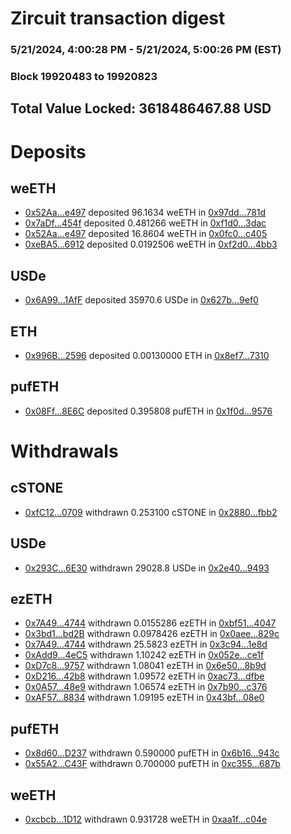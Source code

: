 # Zircuit transaction digest
### 5/21/2024, 4:00:28 PM - 5/21/2024, 5:00:26 PM (EST)
### Block 19920483 to 19920823

## Total Value Locked: 3618486467.88 USD

# Deposits
## weETH
- [0x52Aa...e497](https://etherscan.io/address/0x52Aa899454998Be5b000Ad077a46Bbe360F4e497) deposited 96.1634 weETH in [0x97dd...781d](https://etherscan.io/tx/0x52Aa899454998Be5b000Ad077a46Bbe360F4e497)
- [0x7aDf...454f](https://etherscan.io/address/0x7aDffBDd66521567acDf988C320Cb53F358D454f) deposited 0.481266 weETH in [0xf1d0...3dac](https://etherscan.io/tx/0x7aDffBDd66521567acDf988C320Cb53F358D454f)
- [0x52Aa...e497](https://etherscan.io/address/0x52Aa899454998Be5b000Ad077a46Bbe360F4e497) deposited 16.8604 weETH in [0x0fc0...c405](https://etherscan.io/tx/0x52Aa899454998Be5b000Ad077a46Bbe360F4e497)
- [0xeBA5...6912](https://etherscan.io/address/0xeBA5DEf92e1a8d828540d90eBC1cE8b579026912) deposited 0.0192506 weETH in [0xf2d0...4bb3](https://etherscan.io/tx/0xeBA5DEf92e1a8d828540d90eBC1cE8b579026912)
## USDe
- [0x6A99...1AfF](https://etherscan.io/address/0x6A99DaDC216A83AdB0191C264A1774e82fD31AfF) deposited 35970.6 USDe in [0x627b...9ef0](https://etherscan.io/tx/0x6A99DaDC216A83AdB0191C264A1774e82fD31AfF)
## ETH
- [0x996B...2596](https://etherscan.io/address/0x996Bb24A90BBeFa67aC0c61403242Bc553d12596) deposited 0.00130000 ETH in [0x8ef7...7310](https://etherscan.io/tx/0x996Bb24A90BBeFa67aC0c61403242Bc553d12596)
## pufETH
- [0x08Ff...8E6C](https://etherscan.io/address/0x08FfF0793DE4AEd30850D2C4D9a3880d1B7D8E6C) deposited 0.395808 pufETH in [0x1f0d...9576](https://etherscan.io/tx/0x08FfF0793DE4AEd30850D2C4D9a3880d1B7D8E6C)
# Withdrawals
## cSTONE
- [0xfC12...0709](https://etherscan.io/address/0xfC12989aa8Ea0769Df65478dD4ebbD543EdB0709) withdrawn 0.253100 cSTONE in [0x2880...fbb2](https://etherscan.io/tx/0xfC12989aa8Ea0769Df65478dD4ebbD543EdB0709)
## USDe
- [0x293C...6E30](https://etherscan.io/address/0x293C6937D8D82e05B01335F7B33FBA0c8e256E30) withdrawn 29028.8 USDe in [0x2e40...9493](https://etherscan.io/tx/0x293C6937D8D82e05B01335F7B33FBA0c8e256E30)
## ezETH
- [0x7A49...4744](https://etherscan.io/address/0x7A493Be5c2ce014cD049Bf178a1ac0Db1B434744) withdrawn 0.0155286 ezETH in [0xbf51...4047](https://etherscan.io/tx/0x7A493Be5c2ce014cD049Bf178a1ac0Db1B434744)
- [0x3bd1...bd2B](https://etherscan.io/address/0x3bd1848aA08F2FB725172d9f6aA738aDF22Bbd2B) withdrawn 0.0978426 ezETH in [0x0aee...829c](https://etherscan.io/tx/0x3bd1848aA08F2FB725172d9f6aA738aDF22Bbd2B)
- [0x7A49...4744](https://etherscan.io/address/0x7A493Be5c2ce014cD049Bf178a1ac0Db1B434744) withdrawn 25.5823 ezETH in [0x3c94...1e8d](https://etherscan.io/tx/0x7A493Be5c2ce014cD049Bf178a1ac0Db1B434744)
- [0xAdd9...4eC5](https://etherscan.io/address/0xAdd9A7C1b516060b212f98e699b2779e961f4eC5) withdrawn 1.10242 ezETH in [0x052e...ce1f](https://etherscan.io/tx/0xAdd9A7C1b516060b212f98e699b2779e961f4eC5)
- [0xD7c8...9757](https://etherscan.io/address/0xD7c88DF32168Ac4ACcA93E3BaE1DB7Dc862a9757) withdrawn 1.08041 ezETH in [0x6e50...8b9d](https://etherscan.io/tx/0xD7c88DF32168Ac4ACcA93E3BaE1DB7Dc862a9757)
- [0xD216...42b8](https://etherscan.io/address/0xD2169f817b936FA0C4023eb97b190D1495D342b8) withdrawn 1.09572 ezETH in [0xac73...dfbe](https://etherscan.io/tx/0xD2169f817b936FA0C4023eb97b190D1495D342b8)
- [0x0A57...48e9](https://etherscan.io/address/0x0A579C93aDDAf755D4EfCE0cC2cEbc00116848e9) withdrawn 1.06574 ezETH in [0x7b90...c376](https://etherscan.io/tx/0x0A579C93aDDAf755D4EfCE0cC2cEbc00116848e9)
- [0xAF57...8834](https://etherscan.io/address/0xAF57Efd9C83CF3ac5e06c9F98E94051BDb6E8834) withdrawn 1.09195 ezETH in [0x43bf...08e0](https://etherscan.io/tx/0xAF57Efd9C83CF3ac5e06c9F98E94051BDb6E8834)
## pufETH
- [0x8d60...D237](https://etherscan.io/address/0x8d60F77Af30b0106681d7EbfeE1Dbcc17ACBD237) withdrawn 0.590000 pufETH in [0x6b16...943c](https://etherscan.io/tx/0x8d60F77Af30b0106681d7EbfeE1Dbcc17ACBD237)
- [0x55A2...C43F](https://etherscan.io/address/0x55A26DC1a408A2E412ba75FCfA12d1f38EBAC43F) withdrawn 0.700000 pufETH in [0xc355...687b](https://etherscan.io/tx/0x55A26DC1a408A2E412ba75FCfA12d1f38EBAC43F)
## weETH
- [0xcbcb...1D12](https://etherscan.io/address/0xcbcb13155aee16D733f5f973Bc00d601f3f71D12) withdrawn 0.931728 weETH in [0xaa1f...c04e](https://etherscan.io/tx/0xcbcb13155aee16D733f5f973Bc00d601f3f71D12)
